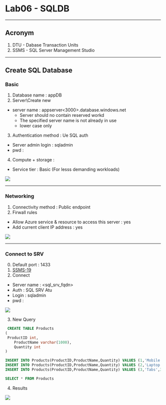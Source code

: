 # Lab06 - SQLDB

---

## Acronym
1. DTU - Dabase Transaction Units
2. SSMS - SQL Server Management Studio

---

## Create SQL Database
### Basic
1. Database name : appDB
2. Server\Create new
  * server name : appserver<3000>.database.windows.net 
    * Server should no contain reserved workd 
    * The specified server name is not already in use
    * lower case only
3. Authentication method : Ue SQL auth
  * Server admin login : sqladmin
  * pwd : <string>
4. Compute + storage : 
  * Service tier : Basic (For lesss demanding workloads)
  
[<img src="https://i.imgur.com/HX5BUpe.png">](https://i.imgur.com/HX5BUpe.png)

---
 
### Networking
 1. Connectivity method : Public endpoint
 2. Firwall rules
  * Allow Azure service & resource to access this server : yes
 * Add current client IP address : yes
 
[<img src="https://i.imgur.com/yXsk4R0.png">](https://i.imgur.com/yXsk4R0.png)

---
 
### Connect to SRV
0. Default port : 1433
1. [SSMS-19](https://aka.ms/ssmsfullsetup)
2. Connect
 * Server name : <sql_srv_fqdn>
 * Auth : SQL SRV Atu
  * Login : sqladmin
  * pwd : <pwd>

[<img src="https://i.imgur.com/FDvcecV.png">](https://i.imgur.com/FDvcecV.png)
 
3. New Query
````sql
 CREATE TABLE Products 
(
 ProductID int,
	ProductName varchar(1000),
	Quantity int
)

INSERT INTO Products(ProductID,ProductName,Quantity) VALUES (1,'Mobile',100)
INSERT INTO Products(ProductID,ProductName,Quantity) VALUES (2,'Laptop',200)
INSERT INTO Products(ProductID,ProductName,Quantity) VALUES (3,'Tabs',300)

SELECT * FROM Products
 ````

4. Results
 
[<img src="https://i.imgur.com/kB5T3PX.png">](https://i.imgur.com/kB5T3PX.png)
